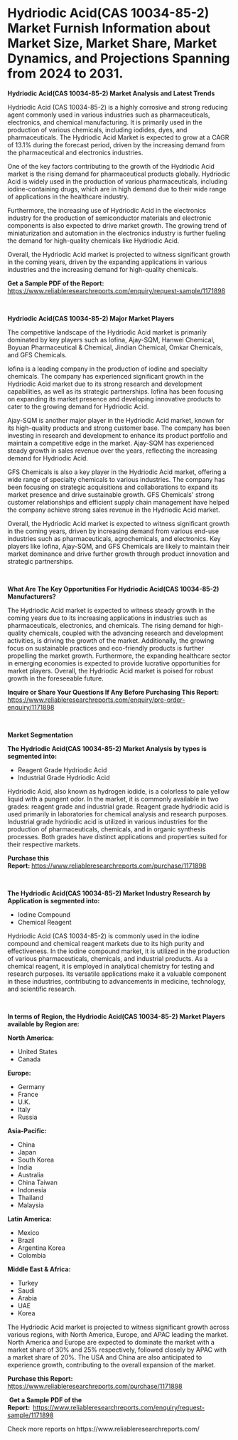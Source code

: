 <p><h1>Hydriodic Acid(CAS 10034-85-2) Market Furnish Information about Market Size, Market Share, Market Dynamics, and Projections Spanning from 2024 to 2031.</h1></p><p><strong>Hydriodic Acid(CAS 10034-85-2) Market Analysis and Latest Trends</strong></p>
<p><p>Hydriodic Acid (CAS 10034-85-2) is a highly corrosive and strong reducing agent commonly used in various industries such as pharmaceuticals, electronics, and chemical manufacturing. It is primarily used in the production of various chemicals, including iodides, dyes, and pharmaceuticals. The Hydriodic Acid Market is expected to grow at a CAGR of 13.1% during the forecast period, driven by the increasing demand from the pharmaceutical and electronics industries.</p><p>One of the key factors contributing to the growth of the Hydriodic Acid market is the rising demand for pharmaceutical products globally. Hydriodic Acid is widely used in the production of various pharmaceuticals, including iodine-containing drugs, which are in high demand due to their wide range of applications in the healthcare industry.</p><p>Furthermore, the increasing use of Hydriodic Acid in the electronics industry for the production of semiconductor materials and electronic components is also expected to drive market growth. The growing trend of miniaturization and automation in the electronics industry is further fueling the demand for high-quality chemicals like Hydriodic Acid.</p><p>Overall, the Hydriodic Acid market is projected to witness significant growth in the coming years, driven by the expanding applications in various industries and the increasing demand for high-quality chemicals.</p></p>
<p><strong>Get a Sample PDF of the Report:&nbsp;</strong> <a href="https://www.reliableresearchreports.com/enquiry/request-sample/1171898">https://www.reliableresearchreports.com/enquiry/request-sample/1171898</a></p>
<p>&nbsp;</p>
<p><strong>Hydriodic Acid(CAS 10034-85-2) Major Market Players</strong></p>
<p><p>The competitive landscape of the Hydriodic Acid market is primarily dominated by key players such as Iofina, Ajay-SQM, Hanwei Chemical, Boyuan Pharmaceutical & Chemical, Jindian Chemical, Omkar Chemicals, and GFS Chemicals. </p><p>Iofina is a leading company in the production of iodine and specialty chemicals. The company has experienced significant growth in the Hydriodic Acid market due to its strong research and development capabilities, as well as its strategic partnerships. Iofina has been focusing on expanding its market presence and developing innovative products to cater to the growing demand for Hydriodic Acid.</p><p>Ajay-SQM is another major player in the Hydriodic Acid market, known for its high-quality products and strong customer base. The company has been investing in research and development to enhance its product portfolio and maintain a competitive edge in the market. Ajay-SQM has experienced steady growth in sales revenue over the years, reflecting the increasing demand for Hydriodic Acid.</p><p>GFS Chemicals is also a key player in the Hydriodic Acid market, offering a wide range of specialty chemicals to various industries. The company has been focusing on strategic acquisitions and collaborations to expand its market presence and drive sustainable growth. GFS Chemicals' strong customer relationships and efficient supply chain management have helped the company achieve strong sales revenue in the Hydriodic Acid market.</p><p>Overall, the Hydriodic Acid market is expected to witness significant growth in the coming years, driven by increasing demand from various end-use industries such as pharmaceuticals, agrochemicals, and electronics. Key players like Iofina, Ajay-SQM, and GFS Chemicals are likely to maintain their market dominance and drive further growth through product innovation and strategic partnerships.</p></p>
<p>&nbsp;</p>
<p><strong>What Are The Key Opportunities For Hydriodic Acid(CAS 10034-85-2) Manufacturers?</strong></p>
<p><p>The Hydriodic Acid market is expected to witness steady growth in the coming years due to its increasing applications in industries such as pharmaceuticals, electronics, and chemicals. The rising demand for high-quality chemicals, coupled with the advancing research and development activities, is driving the growth of the market. Additionally, the growing focus on sustainable practices and eco-friendly products is further propelling the market growth. Furthermore, the expanding healthcare sector in emerging economies is expected to provide lucrative opportunities for market players. Overall, the Hydriodic Acid market is poised for robust growth in the foreseeable future.</p></p>
<p><strong>Inquire or Share Your Questions If Any Before Purchasing This Report:</strong> <a href="https://www.reliableresearchreports.com/enquiry/pre-order-enquiry/1171898">https://www.reliableresearchreports.com/enquiry/pre-order-enquiry/1171898</a></p>
<p>&nbsp;</p>
<p><strong>Market Segmentation</strong></p>
<p><strong>The Hydriodic Acid(CAS 10034-85-2) Market Analysis by types is segmented into:</strong></p>
<p><ul><li>Reagent Grade Hydriodic Acid</li><li>Industrial Grade Hydriodic Acid</li></ul></p>
<p><p>Hydriodic Acid, also known as hydrogen iodide, is a colorless to pale yellow liquid with a pungent odor. In the market, it is commonly available in two grades: reagent grade and industrial grade. Reagent grade hydriodic acid is used primarily in laboratories for chemical analysis and research purposes. Industrial grade hydriodic acid is utilized in various industries for the production of pharmaceuticals, chemicals, and in organic synthesis processes. Both grades have distinct applications and properties suited for their respective markets.</p></p>
<p><strong>Purchase this Report:&nbsp;</strong><a href="https://www.reliableresearchreports.com/purchase/1171898">https://www.reliableresearchreports.com/purchase/1171898</a></p>
<p>&nbsp;</p>
<p><strong>The Hydriodic Acid(CAS 10034-85-2) Market Industry Research by Application is segmented into:</strong></p>
<p><ul><li>Iodine Compound</li><li>Chemical Reagent</li></ul></p>
<p><p>Hydriodic Acid (CAS 10034-85-2) is commonly used in the iodine compound and chemical reagent markets due to its high purity and effectiveness. In the iodine compound market, it is utilized in the production of various pharmaceuticals, chemicals, and industrial products. As a chemical reagent, it is employed in analytical chemistry for testing and research purposes. Its versatile applications make it a valuable component in these industries, contributing to advancements in medicine, technology, and scientific research.</p></p>
<p>&nbsp;</p>
<p><strong>In terms of Region, the Hydriodic Acid(CAS 10034-85-2) Market Players available by Region are:</strong></p>
<p>
    <p> <strong> North America: </strong>
        <ul>
            <li>United States</li>
            <li>Canada</li>
        </ul>
        </p> 
    <p> <strong> Europe: </strong>
        <ul>
            <li>Germany</li>
            <li>France</li>
            <li>U.K.</li>
            <li>Italy</li>
            <li>Russia</li>
        </ul>
        </p> 
    <p> <strong> Asia-Pacific: </strong>
        <ul>
            <li>China</li>
            <li>Japan</li>
            <li>South Korea</li>
            <li>India</li>
            <li>Australia</li>
            <li>China Taiwan</li>
            <li>Indonesia</li>
            <li>Thailand</li>
            <li>Malaysia</li>
        </ul>
        </p> 
    <p> <strong> Latin America: </strong>
        <ul>
            <li>Mexico</li>
            <li>Brazil</li>
            <li>Argentina Korea</li>
            <li>Colombia</li>
        </ul>
        </p> 
    <p> <strong> Middle East & Africa: </strong>
        <ul>
            <li>Turkey</li>
            <li>Saudi</li>
            <li>Arabia</li>
            <li>UAE</li>
            <li>Korea</li>
        </ul>
    </p>
    </p>
<p><p>The Hydriodic Acid market is projected to witness significant growth across various regions, with North America, Europe, and APAC leading the market. North America and Europe are expected to dominate the market with a market share of 30% and 25% respectively, followed closely by APAC with a market share of 20%. The USA and China are also anticipated to experience growth, contributing to the overall expansion of the market.</p></p>
<p><strong>Purchase this Report: </strong><a href="https://www.reliableresearchreports.com/purchase/1171898">https://www.reliableresearchreports.com/purchase/1171898</a></p>
<p>&nbsp;<strong>Get a Sample PDF of the Report:&nbsp;&nbsp;</strong><a href="https://www.reliableresearchreports.com/enquiry/request-sample/1171898">https://www.reliableresearchreports.com/enquiry/request-sample/1171898</a></p>
<p><strong></strong></p>
<p>Check more reports on https://www.reliableresearchreports.com/</p>